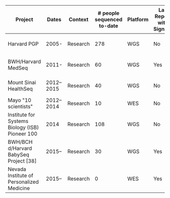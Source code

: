 | Project | Dates | Context | # people sequenced to-date | Platform | Lab Report with Signout | Results Returned | Report to Health Record | Raw Data to Participants | CLIA/CAP | Last updated |    
| --- | --- | --- | --- | --- | --- | --- | --- | --- | --- | --- |
| Harvard PGP | 2005- | Research | 278 | WGS | No | Y Filtered Variants w/ Lit Annot | No | Yes (Variants) | No | need review |  
| BWH/Harvard MedSeq | 2011- | Research | 60 | WGS | Yes | Monogenic, Common, PGx | Yes | FASTQ | Yes |
| Mount Sinai HealthSeq |	2012–2015	| Research	| 40	| WGS	| No	| Monogenic, Common, PGx |	No	| BAM, VCF	| No | paper |
| Mayo "10 scientists" |	2012–2014	| Research	| 10	| WES	| No	| Monogenic |	No| Yes |	No | paper |
| Institute for Systems Biology (ISB) Pioneer 100 | 2014 | Research | 108 | WGS | No | Monogenic, Common, PGx | No | BAM, VCF | No | paper |
| BWH/BCH d/Harvard BabySeq Project [38] | 2015– | Research | 30 | WGS | Yes | X X | Yes | FASTQ | Yes | paper |
| Nevada Institute of Personalized Medicine | 2015– | Research | 0 | WES | Yes | X X | No | BAM, VCF | No | paper |
